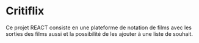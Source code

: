 # Critiflix
Ce projet REACT consiste en une plateforme de notation de films avec les sorties des films aussi et la possibilité de les ajouter à une liste de souhait. 
